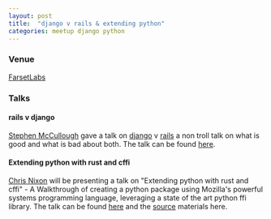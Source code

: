 ```yaml
---
layout: post
title:  "django v rails & extending python"
categories: meetup django python 
---
```


### Venue

[FarsetLabs](http://www.farsetlabs.org.uk/)  

### Talks

#### rails v django 
[Stephen McCullough](http://www.swm.cc/) gave a talk on [django](https://www.djangoproject.com/) v [rails](http://rubyonrails.org/) a non troll talk on what is good and what is bad about both. The talk can be found [here](https://speakerdeck.com/swmcc/django-v-rails).

#### Extending python with rust and cffi 
[Chris Nixon](https://gitlab.com/cnixon) will be presenting a talk on "Extending python with rust and cffi" - A Walkthrough of creating a python  package using Mozilla's powerful systems programming language, leveraging a state of the art python ffi library. The talk can be found [here](https://cnixon.gitlab.io/extend-python-with-rust-via-cffi/) and the [source](https://gitlab.com/cnixon/extend-python-with-rust-via-cffi) materials here.
